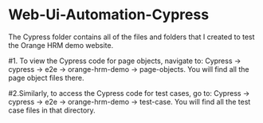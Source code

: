 # Web-Ui-Automation-Cypress

The Cypress folder contains all of the files and folders that I created to test the Orange HRM demo website.

#1. To view the Cypress code for page objects, navigate to: Cypress → cypress → e2e → orange-hrm-demo → page-objects. You will find all the page object files there.

#2.Similarly, to access the Cypress code for test cases, go to: Cypress → cypress → e2e → orange-hrm-demo → test-case. You will find all the test case files in that directory.
